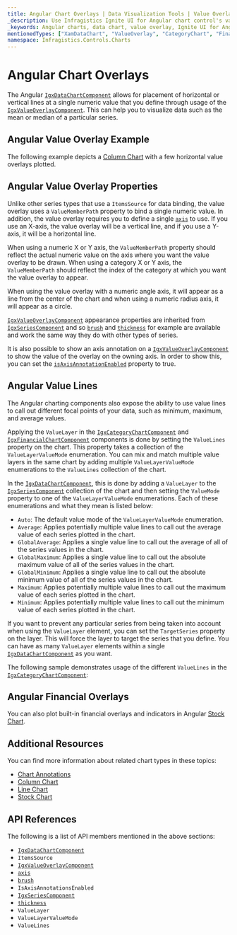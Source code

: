 ```yaml
---
title: Angular Chart Overlays | Data Visualization Tools | Value Overlay | Infragistics
_description: Use Infragistics Ignite UI for Angular chart control's value overlay feature to place horizontal or vertical lines at a single numeric value. Learn about our Ignite UI for Angular graph types!
_keywords: Angular charts, data chart, value overlay, Ignite UI for Angular, Infragistics
mentionedTypes: ["XamDataChart", "ValueOverlay", "CategoryChart", "FinancialChart"]
namespace: Infragistics.Controls.Charts
---
```


# Angular Chart Overlays

The Angular [`IgxDataChartComponent`]({environment:dvApiBaseUrl}/products/ignite-ui-angular/api/docs/typescript/latest/classes/igxdatachartcomponent.html) allows for placement of horizontal or vertical lines at a single numeric value that you define through usage of the [`IgxValueOverlayComponent`]({environment:dvApiBaseUrl}/products/ignite-ui-angular/api/docs/typescript/latest/classes/igxvalueoverlaycomponent.html). This can help you to visualize data such as the mean or median of a particular series.

## Angular Value Overlay Example

The following example depicts a [Column Chart](../types/column-chart.md) with a few horizontal value overlays plotted.

<code-view style="height: 600px" alt="Angular Value Overlay Example"
           data-demos-base-url="{environment:dvDemosBaseUrl}"
                    iframe-src="{environment:dvDemosBaseUrl}/charts/data-chart/series-value-overlay"
                                                 github-src="charts/data-chart/series-value-overlay">
</code-view>


<div class="divider--half"></div>

## Angular Value Overlay Properties

Unlike other series types that use a `ItemsSource` for data binding, the value overlay uses a `ValueMemberPath` property to bind a single numeric value. In addition, the value overlay requires you to define a single [`axis`]({environment:dvApiBaseUrl}/products/ignite-ui-angular/api/docs/typescript/latest/classes/igxvalueoverlaycomponent.html#axis) to use. If you use an X-axis, the value overlay will be a vertical line, and if you use a Y-axis, it will be a horizontal line.

When using a numeric X or Y axis, the `ValueMemberPath` property should reflect the actual numeric value on the axis where you want the value overlay to be drawn. When using a category X or Y axis, the `ValueMemberPath` should reflect the index of the category at which you want the value overlay to appear.

When using the value overlay with a numeric angle axis, it will appear as a line from the center of the chart and when using a numeric radius axis, it will appear as a circle.

[`IgxValueOverlayComponent`]({environment:dvApiBaseUrl}/products/ignite-ui-angular/api/docs/typescript/latest/classes/igxvalueoverlaycomponent.html) appearance properties are inherited from [`IgxSeriesComponent`]({environment:dvApiBaseUrl}/products/ignite-ui-angular/api/docs/typescript/latest/classes/igxseriescomponent.html) and so [`brush`]({environment:dvApiBaseUrl}/products/ignite-ui-angular/api/docs/typescript/latest/classes/igxseriescomponent.html#brush) and [`thickness`]({environment:dvApiBaseUrl}/products/ignite-ui-angular/api/docs/typescript/latest/classes/igxseriescomponent.html#thickness) for example are available and work the same way they do with other types of series.

It is also possible to show an axis annotation on a [`IgxValueOverlayComponent`]({environment:dvApiBaseUrl}/products/ignite-ui-angular/api/docs/typescript/latest/classes/igxvalueoverlaycomponent.html) to show the value of the overlay on the owning axis. In order to show this, you can set the [`isAxisAnnotationEnabled`]({environment:dvApiBaseUrl}/products/ignite-ui-angular/api/docs/typescript/latest/classes/igxvalueoverlaycomponent.html#isaxisannotationenabled) property to true.

## Angular Value Lines

The Angular charting components also expose the ability to use value lines to call out different focal points of your data, such as minimum, maximum, and average values.

Applying the `ValueLayer` in the [`IgxCategoryChartComponent`]({environment:dvApiBaseUrl}/products/ignite-ui-angular/api/docs/typescript/latest/classes/igniteui_angular_charts.igxcategorychartcomponent.html) and [`IgxFinancialChartComponent`]({environment:dvApiBaseUrl}/products/ignite-ui-angular/api/docs/typescript/latest/classes/igniteui_angular_charts.igxfinancialchartcomponent.html) components is done by setting the `ValueLines` property on the chart. This property takes a collection of the `ValueLayerValueMode` enumeration. You can mix and match multiple value layers in the same chart by adding multiple `ValueLayerValueMode` enumerations to the `ValueLines` collection of the chart.

In the [`IgxDataChartComponent`]({environment:dvApiBaseUrl}/products/ignite-ui-angular/api/docs/typescript/latest/classes/igniteui_angular_charts.igxdatachartcomponent.html), this is done by adding a `ValueLayer` to the [`IgxSeriesComponent`]({environment:dvApiBaseUrl}/products/ignite-ui-angular/api/docs/typescript/latest/classes/igniteui_angular_charts.igxseriescomponent.html) collection of the chart and then setting the `ValueMode` property to one of the `ValueLayerValueMode` enumerations. Each of these enumerations and what they mean is listed below:

*   `Auto`: The default value mode of the `ValueLayerValueMode` enumeration.
*   `Average`: Applies potentially multiple value lines to call out the average value of each series plotted in the chart.
*   `GlobalAverage`: Applies a single value line to call out the average of all of the series values in the chart.
*   `GlobalMaximum`: Applies a single value line to call out the absolute maximum value of all of the series values in the chart.
*   `GlobalMinimum`: Applies a single value line to call out the absolute minimum value of all of the series values in the chart.
*   `Maximum`: Applies potentially multiple value lines to call out the maximum value of each series plotted in the chart.
*   `Minimum`: Applies potentially multiple value lines to call out the minimum value of each series plotted in the chart.

If you want to prevent any particular series from being taken into account when using the `ValueLayer` element, you can set the `TargetSeries` property on the layer. This will force the layer to target the series that you define. You can have as many `ValueLayer` elements within a single [`IgxDataChartComponent`]({environment:dvApiBaseUrl}/products/ignite-ui-angular/api/docs/typescript/latest/classes/igniteui_angular_charts.igxdatachartcomponent.html) as you want.

The following sample demonstrates usage of the different `ValueLines` in the [`IgxCategoryChartComponent`]({environment:dvApiBaseUrl}/products/ignite-ui-angular/api/docs/typescript/latest/classes/igniteui_angular_charts.igxcategorychartcomponent.html):

<code-view style="height: 600px" alt="Angular Value Lines Example"
           data-demos-base-url="{environment:dvDemosBaseUrl}"
                    iframe-src="{environment:dvDemosBaseUrl}/charts/category-chart/value-lines"
                                                 github-src="charts/category-chart/value-lines">
</code-view>


<div class="divider--half"></div>

## Angular Financial Overlays

You can also plot built-in financial overlays and indicators in Angular [Stock Chart](../types/stock-chart.md).

## Additional Resources

You can find more information about related chart types in these topics:

*   [Chart Annotations](chart-annotations.md)
*   [Column Chart](../types/area-chart.md)
*   [Line Chart](../types/line-chart.md)
*   [Stock Chart](../types/stock-chart.md)

## API References

The following is a list of API members mentioned in the above sections:

*   [`IgxDataChartComponent`]({environment:dvApiBaseUrl}/products/ignite-ui-angular/api/docs/typescript/latest/classes/igxdatachartcomponent.html)
*   `ItemsSource`
*   [`IgxValueOverlayComponent`]({environment:dvApiBaseUrl}/products/ignite-ui-angular/api/docs/typescript/latest/classes/igxvalueoverlaycomponent.html)
*   [`axis`]({environment:dvApiBaseUrl}/products/ignite-ui-angular/api/docs/typescript/latest/classes/igxvalueoverlaycomponent.html#axis)
*   [`brush`]({environment:dvApiBaseUrl}/products/ignite-ui-angular/api/docs/typescript/latest/classes/igxseriescomponent.html#brush)
*   `IsAxisAnnotationsEnabled`
*   [`IgxSeriesComponent`]({environment:dvApiBaseUrl}/products/ignite-ui-angular/api/docs/typescript/latest/classes/igniteui_angular_charts.igxseriescomponent.html)
*   [`thickness`]({environment:dvApiBaseUrl}/products/ignite-ui-angular/api/docs/typescript/latest/classes/igniteui_angular_charts.igxseriescomponent.html#thickness)
*   `ValueLayer`
*   `ValueLayerValueMode`
*   `ValueLines`
